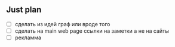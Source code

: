 ## Just plan
- [ ] сделать из идей граф или вроде того
- [ ] сделать на main web page ссылки на заметки а не на сайты
- [ ] рекламма
